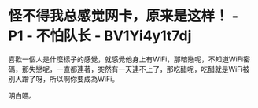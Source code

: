 # 怪不得我总感觉网卡，原来是这样！ - P1 - 不怕队长 - BV1Yi4y1t7dj

喜歡一個人是什麼樣子的感覺，就感覺他身上有WiFi，那暗戀呢，不知道WiFi密碼，那失戀呢，一直都連著，突然有一天連不上了，那吃醋呢，吃醋就是WiFi被別人蹭了呀，所以啊你要成為WiFi。

明白嗎。